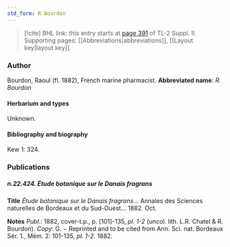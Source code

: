 ```yaml
---
std_form: R.Bourdon
---
```


> [!cite] BHL link: this entry starts at [page 391](https://www.biodiversitylibrary.org/page/33265588) of TL-2 Suppl. II.
> Supporting pages: [[Abbreviations|abbreviations]], [[Layout key|layout key]].

### Author

Bourdon, Raoul (fl. 1882), French marine pharmacist. 
**Abbreviated name**: *R. Bourdon*

#### Herbarium and types

Unknown.

#### Bibliography and biography

Kew 1: 324.

### Publications

##### n.22.424. Étude botanique sur le Danais fragrans

**Title**
*Étude botanique sur le Danais fragrans*... Annales des Sciences naturelles de Bordeaux et du Sud-Ouest... 1882. Oct.

**Notes**
*Publ*.: 1882, cover-t.p., p. \[101\]-135, *pl. 1-2* (uncol. lith. L.R. Chatel & R. Bourdon). *Copy*: G. − Reprinted and to be cited from Ann. Sci. nat. Bordeaux Sér. 1., Mém. 2: 101-135, *pl. 1-2.* 1882.


